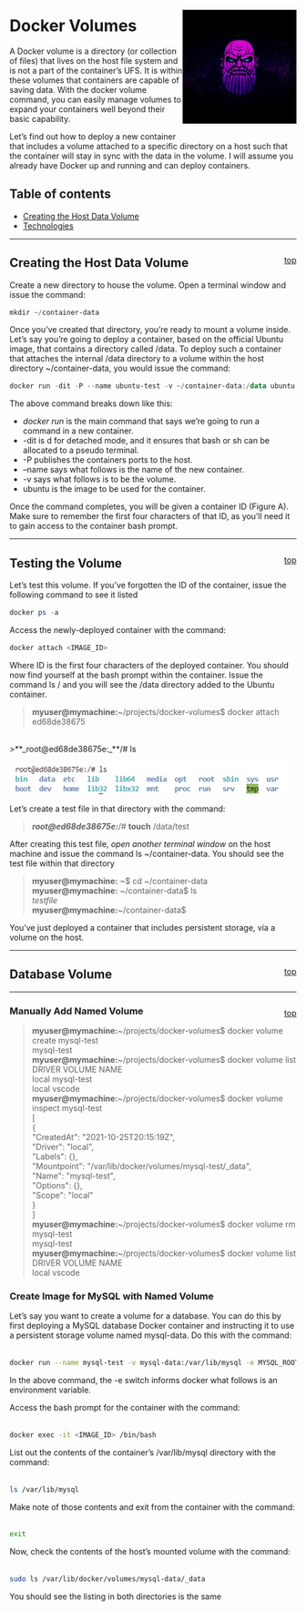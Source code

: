 <a name="top"></a>
<div style="float:right"> 

![Thanos](./docs/img/thumb-201102.jpg)

 </div>

# Docker Volumes
A Docker volume is a directory (or collection of files) that lives on the host file system and is not a part of the container’s UFS. It is within these volumes that containers are capable of saving data. With the docker volume command, you can easily manage volumes to expand your containers well beyond their basic capability.

Let’s find out how to deploy a new container that includes a volume attached to a specific directory on a host such that the container will stay in sync with the data in the volume. I will assume you already have Docker up and running and can deploy containers.

## Table of contents
* [Creating the Host Data Volume](#creating-the-host-data-volume)
* [Technologies](#technologies)

---

<div style="float:right"> 

[top](#top)

 </div>
	
## Creating the Host Data Volume
Create a new directory to house the volume. Open a terminal window and issue the command:

```Powershell
mkdir ~/container-data
```

Once you’ve created that directory, you’re ready to mount a volume inside. Let’s say you’re going to deploy a container, based on the official Ubuntu image, that contains a directory called /data. To deploy such a container that attaches the internal /data directory to a volume within the host directory ~/container-data, you would issue the command:

```Powershell
docker run -dit -P --name ubuntu-test -v ~/container-data:/data ubuntu
```

<!--
ed68de38675
-->

The above command breaks down like this:

* _docker run_ is the main command that says we’re going to run a command in a new container.
* -dit is d for detached mode, and it ensures that bash or sh can be allocated to a pseudo terminal.
* -P publishes the containers ports to the host.
* –name says what follows is the name of the new container.
* -v says what follows is to be the volume.
* ubuntu is the image to be used for the container.

Once the command completes, you will be given a container ID (Figure A). Make sure to remember the first four characters of that ID, as you’ll need it to gain access to the container bash prompt.

---

<div style="float:right"> 

[top](#top)

 </div>
	

## Testing the Volume
Let’s test this volume. If you’ve forgotten the ID of the container, issue the following command to see it listed

```Powershell
docker ps -a
```

Access the newly-deployed container with the command:

```Powershell
docker attach <IMAGE_ID>
```


Where ID is the first four characters of the deployed container. You should now find yourself at the bash prompt within the container. Issue the command ls / and you will see the /data directory added to the Ubuntu container.

>
>**myuser@mymachine:**~/projects/docker-volumes$ docker attach ed68de38675
<br />
>**_root@ed68de38675e:_**/# ls

![image directories](./docs/img/img1.jpg)

Let’s create a test file in that directory with the command:

>**_root@ed68de38675e:_**/# **touch** /data/test

After creating this test file, _open another terminal window_ on the host machine and issue the command ls ~/container-data. You should see the test file within that directory

>**myuser@mymachine:** \~\$ cd ~/container-data <br />
>**myuser@mymachine:** ~/container-data$ ls <br />
_testfile_ <br />
>**myuser@mymachine:**~/container-data$ <br />
>

You’ve just deployed a container that includes persistent storage, via a volume on the host.

---
 
<div style="float:right"> 

[top](#top)

 </div>
	

## Database Volume

---

<div style="float:right"> 

[top](#top)

 </div>

### Manually Add Named Volume

>**myuser@mymachine:**~/projects/docker-volumes$ docker volume create mysql-test <br />
mysql-test <br />
>**myuser@mymachine:**~/projects/docker-volumes$ docker volume list <br />
DRIVER    VOLUME NAME <br />
local     mysql-test <br />
local     vscode <br />
>**myuser@mymachine:**~/projects/docker-volumes$ docker volume inspect mysql-test  
 [
 <br />        {
 <br />            "CreatedAt": "2021-10-25T20:15:19Z",
 <br />            "Driver": "local",
 <br />            "Labels": {},
 <br />            "Mountpoint": "/var/lib/docker/volumes/mysql-test/_data",
 <br />            "Name": "mysql-test",
 <br />            "Options": {},
 <br />            "Scope": "local"
 <br />        }
 <br />    ]  <br />
>**myuser@mymachine:**~/projects/docker-volumes$ docker volume rm mysql-test <br /> 
mysql-test <br /> 
>**myuser@mymachine:**~/projects/docker-volumes$ docker volume list <br /> 
DRIVER    VOLUME NAME  <br /> 
local     vscode <br /> 


### Create Image for MySQL with Named Volume
Let’s say you want to create a volume for a database. You can do this by first deploying a MySQL database Docker container and instructing it to use a persistent storage volume named mysql-data. Do this with the command:

```bash

docker run --name mysql-test -v mysql-data:/var/lib/mysql -e MYSQL_ROOT_PASSWORD=passwd -d mysql:latest

```

In the above command, the -e switch informs docker what follows is an environment variable.

Access the bash prompt for the container with the command:


```bash

docker exec -it <IMAGE_ID> /bin/bash

```

List out the contents of the container’s /var/lib/mysql directory with the command:


```bash

ls /var/lib/mysql

```

Make note of those contents and exit from the container with the command:


```bash

exit

```

Now, check the contents of the host’s mounted volume with the command:

```bash

sudo ls /var/lib/docker/volumes/mysql-data/_data

```

You should see the listing in both directories is the same 